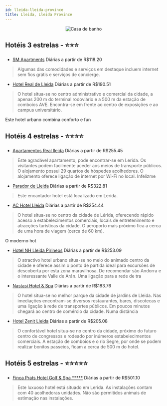 ```yaml
---
id: lleida-lleida-province
title: Lleida, Lleida Province
---
```


<center><img src="https://i.travelapi.com/hotels/16000000/15170000/15161000/15160951/00b0afb9_z.jpg" alt="Casa de banho" /></center>


## Hotéis 3 estrelas - ⭐️⭐️⭐️

-    [SM Apartments](https://www.hurb.com/hoteis/lleida/sm-apartments-JNP-JP00109L?cmp=18055) Diárias a partir de R$118.20
   > Algumas das comodidades e serviços em destaque incluem internet sem fios grátis e serviços de concierge.
-    [Hotel Real de Lleida](https://www.hurb.com/hoteis/lleida/hotel-real-de-lleida-JNP-JP781182?cmp=18055) Diárias a partir de R$190.51
   > O hotel situa-se no centro administrativo e comercial da cidade, a apenas 200 m do terminal rodoviário e a 500 m da estação de comboios AVE. Encontra-se em frente ao centro de exposições e ao campus universitário.

Este hotel urbano combina conforto e fun

## Hotéis 4 estrelas - ⭐️⭐️⭐️⭐️

-    [Apartamentos Real lleida](https://www.hurb.com/hoteis/lleida/apartamentos-real-lleida-JNP-JP02322L?cmp=18055) Diárias a partir de R$255.45
   > Este agradável apartamento, pode encontrar-se em Lerida. Os visitantes podem facilmente aceder aos meios de transporte públicos. O alojamento possui 29 quartos de hóspedes acolhedores. O alojamento oferece ligação de internet por Wi-Fi no local. Infelizme
-    [Parador de Lleida](https://www.hurb.com/hoteis/lleida/parador-de-lleida-JNP-JP02743D?cmp=18055) Diárias a partir de R$322.81
   > Este encantador hotel está localizado em Lerida. 
-    [AC Hotel Lleida](https://www.hurb.com/hoteis/lleida/ac-hotel-lleida-JNP-JP076948?cmp=18055) Diárias a partir de R$254.44
   > O hotel situa-se no centro da cidade de Lérida, oferecendo rápido acesso a estabelecimentos comerciais, locais de entretenimento e atracções turísticas da cidade. O aeroporto mais próximo fica a cerca de uma hora de viagem (cerca de 60 km).

O moderno hot
-    [Hotel NH Lleida Pirineos](https://www.hurb.com/hoteis/lleida/hotel-nh-lleida-pirineos-JNP-JP205546?cmp=18055) Diárias a partir de R$253.09
   > O atractivo hotel urbano situa-se no meio do animado centro da cidade e oferece assim o ponto de partida ideal para excursões de descoberta por esta zona maravilhosa. De recomendar são Andorra e o interessante Valle de Arán. Uma ligação para a rede de tra
-    [Nastasi Hotel & Spa](https://www.hurb.com/hoteis/lleida/nastasi-hotel-spa-JNP-JP120065?cmp=18055) Diárias a partir de R$183.76
   > O hotel situa-se no melhor parque da cidade de jardins de Lleida. Nas imediações encontram-se diversos restaurantes, bares, discotecas e uma ligação à rede de transportes públicos. Em poucos minutos chegará ao centro de comércio da cidade. Numa distância 
-    [Hotel Zenit Lleida](https://www.hurb.com/hoteis/lleida/hotel-zenit-lleida-JNP-JP977899?cmp=18055) Diárias a partir de R$205.08
   > O confortável hotel situa-se no centro da cidade, próximo do futuro centro de congressos e rodeado por inúmeros estabelecimentos comerciais. A estação de comboios e o rio Segre, por onde se podem realizar bonitos passeios, ficam a cerca de 500 m do hotel.

## Hotéis 5 estrelas - ⭐️⭐️⭐️⭐️⭐️

-    [Finca Prats Hotel Golf & Spa *****](https://www.hurb.com/hoteis/lleida/finca-prats-hotel-golf-spa-JNP-JP124313?cmp=18055) Diárias a partir de R$501.10
   > Este luxuoso hotel está situado em Lerida. As instalações contam com 40 acolhedoras unidades. Não são permitidos animais de estimação nas instalações. 
